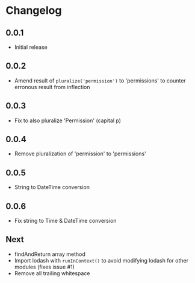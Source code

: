 # Changelog

## 0.0.1

* Initial release

## 0.0.2

* Amend result of `pluralize('permission')` to 'permissions' to counter erronous result from inflection

## 0.0.3

* Fix to also pluralize 'Permission' (capital p)

## 0.0.4

* Remove pluralization of 'permission' to 'permissions'

## 0.0.5

* String to DateTime conversion

## 0.0.6

* Fix string to Time & DateTime conversion

## Next

* findAndReturn array method
* Import lodash with `runInContext()` to avoid modifying lodash for other modules (fixes issue #1)
* Remove all trailing whitespace

